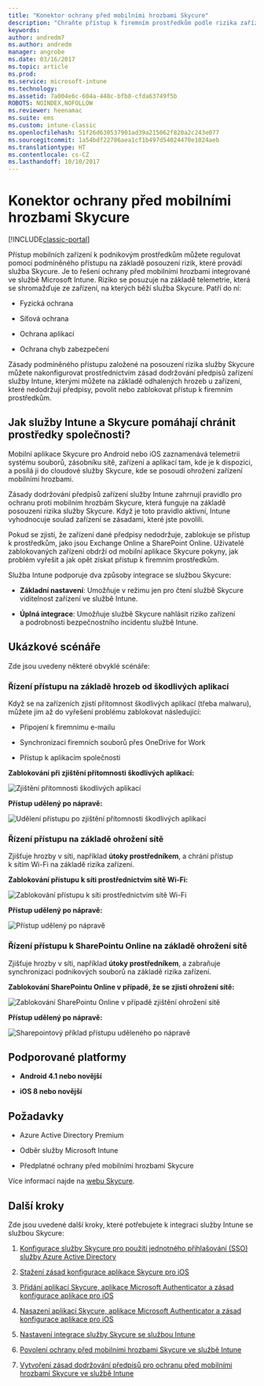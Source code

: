 ```yaml
---
title: "Konektor ochrany před mobilními hrozbami Skycure"
description: "Chraňte přístup k firemním prostředkům podle rizika zařízení, sítě a aplikace prostřednictvím konektoru ochrany před mobilními hrozbami Skycure a služby Intune."
keywords: 
author: andredm7
ms.author: andredm
manager: angrobe
ms.date: 03/16/2017
ms.topic: article
ms.prod: 
ms.service: microsoft-intune
ms.technology: 
ms.assetid: 7a004e6c-604a-448c-bfb8-cfda63749f5b
ROBOTS: NOINDEX,NOFOLLOW
ms.reviewer: heenamac
ms.suite: ems
ms.custom: intune-classic
ms.openlocfilehash: 51f26d630537901ad39a215062f820a2c243e077
ms.sourcegitcommit: 1a54bdf22786aea1cf1b497d54024470e1024aeb
ms.translationtype: HT
ms.contentlocale: cs-CZ
ms.lasthandoff: 10/10/2017
---
```

# <a name="skycure-mobile-threat-defense-connector"></a>Konektor ochrany před mobilními hrozbami Skycure

[!INCLUDE[classic-portal](../includes/classic-portal.md)]

Přístup mobilních zařízení k podnikovým prostředkům můžete regulovat pomocí podmíněného přístupu na základě posouzení rizik, které provádí služba Skycure. Je to řešení ochrany před mobilními hrozbami integrované ve službě Microsoft Intune. Riziko se posuzuje na základě telemetrie, která se shromažďuje ze zařízení, na kterých běží služba Skycure. Patří do ní:

-   Fyzická ochrana

-   Síťová ochrana

-   Ochrana aplikací

-   Ochrana chyb zabezpečení

Zásady podmíněného přístupu založené na posouzení rizika služby Skycure můžete nakonfigurovat prostřednictvím zásad dodržování předpisů zařízení služby Intune, kterými můžete na základě odhalených hrozeb u zařízení, které nedodržují předpisy, povolit nebo zablokovat přístup k firemním prostředkům.

## <a name="how-do-intune-and-skycure-help-protect-your-company-resources"></a>Jak služby Intune a Skycure pomáhají chránit prostředky společnosti?

Mobilní aplikace Skycure pro Android nebo iOS zaznamenává telemetrii systému souborů, zásobníku sítě, zařízení a aplikací tam, kde je k dispozici, a posílá ji do cloudové služby Skycure, kde se posoudí ohrožení zařízení mobilními hrozbami.

Zásady dodržování předpisů zařízení služby Intune zahrnují pravidlo pro ochranu proti mobilním hrozbám Skycure, která funguje na základě posouzení rizika služby Skycure. Když je toto pravidlo aktivní, Intune vyhodnocuje soulad zařízení se zásadami, které jste povolili.

Pokud se zjistí, že zařízení dané předpisy nedodržuje, zablokuje se přístup k prostředkům, jako jsou Exchange Online a SharePoint Online. Uživatelé zablokovaných zařízení obdrží od mobilní aplikace Skycure pokyny, jak problém vyřešit a jak opět získat přístup k firemním prostředkům.

Služba Intune podporuje dva způsoby integrace se službou Skycure:

-   **Základní nastavení**: Umožňuje v režimu jen pro čtení službě Skycure viditelnost zařízení ve službě Intune.

-   **Úplná integrace**: Umožňuje službě Skycure nahlásit riziko zařízení a podrobnosti bezpečnostního incidentu službě Intune.

## <a name="sample-scenarios"></a>Ukázkové scénáře

Zde jsou uvedeny některé obvyklé scénáře:

### <a name="control-access-based-on-threats-from-malicious-apps"></a>Řízení přístupu na základě hrozeb od škodlivých aplikací

Když se na zařízeních zjistí přítomnost škodlivých aplikací (třeba malwaru), můžete jim až do vyřešení problému zablokovat následující:

-   Připojení k firemnímu e-mailu

-   Synchronizaci firemních souborů přes OneDrive for Work

-   Přístup k aplikacím společnosti

**Zablokování při zjištění přítomnosti škodlivých aplikací:**

![Zjištění přítomnosti škodlivých aplikací](../media/mtp/skycure-arch-1.png)

**Přístup udělený po nápravě:**

![Udělení přístupu po zjištění přítomnosti škodlivých aplikací](../media/mtp/skycure-arch-2.png)

### <a name="control-access-based-on-threat-to-network"></a>Řízení přístupu na základě ohrožení sítě

Zjišťuje hrozby v síti, například **útoky prostředníkem**, a chrání přístup k sítím Wi-Fi na základě rizika zařízení.

**Zablokování přístupu k síti prostřednictvím sítě Wi-Fi:**

![Zablokování přístupu k síti prostřednictvím sítě Wi-Fi](../media/mtp/skycure-arch-3.png)

**Přístup udělený po nápravě:**

![Přístup udělený po nápravě](../media/mtp/skycure-arch-4.png)

### <a name="control-access-to-sharepoint-online-based-on-threat-to-network"></a>Řízení přístupu k SharePointu Online na základě ohrožení sítě

Zjišťuje hrozby v síti, například **útoky prostředníkem**, a zabraňuje synchronizaci podnikových souborů na základě rizika zařízení.

**Zablokování SharePointu Online v případě, že se zjistí ohrožení sítě:**

![Zablokování SharePointu Online v případě zjištění ohrožení sítě](../media/mtp/skycure-arch-5.png)

**Přístup udělený po nápravě:**

![Sharepointový příklad přístupu uděleného po nápravě](../media/mtp/skycure-arch-6.png)

## <a name="supported-platforms"></a>Podporované platformy

-   **Android 4.1 nebo novější**

-   **iOS 8 nebo novější**

## <a name="pre-requisites"></a>Požadavky

-   Azure Active Directory Premium

-   Odběr služby Microsoft Intune

-   Předplatné ochrany před mobilními hrozbami Skycure

Více informací najde na [webu Skycure](https://www.skycure.com/skycure-microsoft-integration/).

## <a name="next-steps"></a>Další kroky

Zde jsou uvedené další kroky, které potřebujete k integraci služby Intune se službou Skycure:

1.  [Konfigurace služby Skycure pro použití jednotného přihlašování (SSO) služby Azure Active Directory](/intune-classic/deploy-use/configure-skycure-to-use-azure-active-directory-single-sign-on)

2.  [Stažení zásad konfigurace aplikace Skycure pro iOS](/intune-classic/deploy-use/download-skycure-ios-app-configuration-policy)

3.  [Přidání aplikací Skycure, aplikace Microsoft Authenticator a zásad konfigurace aplikace pro iOS](/intune-classic/deploy-use/add-skycure-apps-microsoft-authenticator-and-ios-app-configuration-policy)

4.  [Nasazení aplikací Skycure, aplikace Microsoft Authenticator a zásad konfigurace aplikace pro iOS](/intune-classic/deploy-use/deploy-skycure-apps-microsoft-authenticator-app-and-ios-app-configuration-policy)

5.  [Nastavení integrace služby Skycure se službou Intune](/intune-classic/deploy-use/setup-the-skycure-integration-with-Intune)

6.  [Povolení ochrany před mobilními hrozbami Skycure ve službě Intune](/intune-classic/deploy-use/enable-skycure-mobile-threat-defense-in-intune)

7.  [Vytvoření zásad dodržování předpisů pro ochranu před mobilními hrozbami Skycure ve službě Intune](/intune-classic/deploy-use/create-skycure-mobile-threat-defense-compliance-policy)
